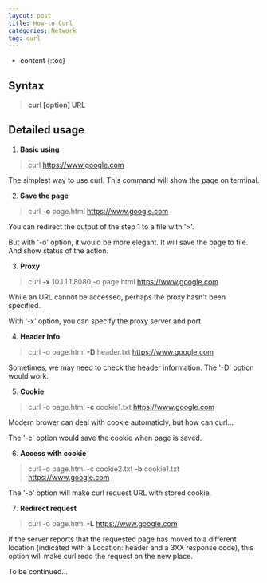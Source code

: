 ```yaml
---
layout: post
title: How-to Curl
categories: Network
tag: curl
---
```

 
* content
{:toc}
## Syntax
> **curl [option] URL**

## Detailed usage
1) **Basic using**
> curl https://www.google.com

The simplest way to use curl. This command will show the page on terminal.





2) **Save the page**
> curl **-o** page.html https://www.google.com

You can redirect the output of the step 1 to a file with '>'.

But with '-o' option, it would be more elegant. It will save the page to file. And show status of the action.


3) **Proxy**
> curl **-x** 10.1.1.1:8080 -o page.html https://www.google.com

While an URL cannot be accessed, perhaps the proxy hasn't been specified.

With '-x' option, you can specify the proxy server and port.


4) **Header info**
> curl -o page.html **-D** header.txt https://www.google.com

Sometimes, we may need to check the header information. The '-D' option would work.

5) **Cookie**
> curl -o page.html **-c** cookie1.txt https://www.google.com

Modern brower can deal with cookie automaticly, but how can curl...

The '-c' option would save the cookie when page is saved.

6) **Access with cookie**
> curl -o page.html -c cookie2.txt **-b** cookie1.txt https://www.google.com

The '-b' option will make curl request URL with stored cookie.

7) **Redirect request**
> curl -o page.html **-L** https://www.google.com

If the server reports that the requested page has moved to a different location 
(indicated with a Location: header and a 3XX response code), this option will make curl redo the request on the new place.



To be continued...













